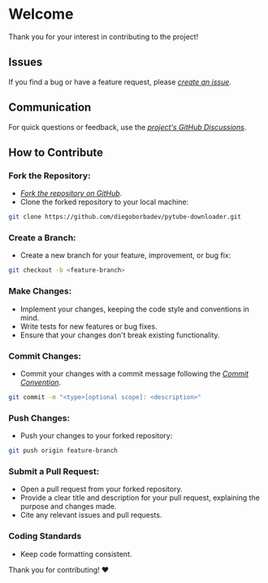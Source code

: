 # Welcome
Thank you for your interest in contributing to the project!

## Issues
If you find a bug or have a feature request, please [*create an issue*](https://github.com/diegoborbadev/pytube-downloader/issues/new/choose).

## Communication
For quick questions or feedback, use the [*project's GitHub Discussions*](https://github.com/diegoborbadev/pytube-downloader/discussions).

## How to Contribute
### Fork the Repository:

- [*Fork the repository on GitHub*](https://github.com/diegoborbadev/pytube-downloader/fork).
- Clone the forked repository to your local machine:
```bash
git clone https://github.com/diegoborbadev/pytube-downloader.git
```
### Create a Branch:

- Create a new branch for your feature, improvement, or bug fix:
```bash
git checkout -b <feature-branch>
```
### Make Changes:

- Implement your changes, keeping the code style and conventions in mind.
- Write tests for new features or bug fixes.
- Ensure that your changes don't break existing functionality.

### Commit Changes:

- Commit your changes with a commit message following the [*Commit Convention*](https://www.conventionalcommits.org/en/v1.0.0/).
```bash
git commit -m "<type>[optional scope]: <description>"
```
### Push Changes:

- Push your changes to your forked repository:
```bash
git push origin feature-branch
```
### Submit a Pull Request:

- Open a pull request from your forked repository.
- Provide a clear title and description for your pull request, explaining the purpose and changes made.
- Cite any relevant issues and pull requests.

### Coding Standards
- Keep code formatting consistent.


Thank you for contributing! ❤️
